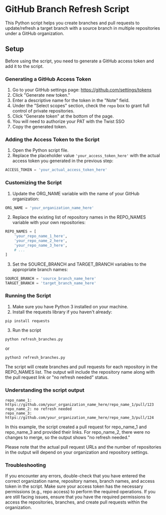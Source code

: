 # GitHub Branch Refresh Script

This Python script helps you create branches and pull requests to update/refresh a target branch with a source branch in multiple repositories under a GitHub organization.

## Setup

Before using the script, you need to generate a GitHub access token and add it to the script.

### Generating a GitHub Access Token

1. Go to your GitHub settings page: https://github.com/settings/tokens
2. Click "Generate new token."
3. Enter a descriptive name for the token in the "Note" field.
4. Under the "Select scopes" section, check the `repo` box to grant full control of private repositories.
5. Click "Generate token" at the bottom of the page.
6. You will need to authorize your PAT with the Twist SSO
7. Copy the generated token.

### Adding the Access Token to the Script

1. Open the Python script file.
2. Replace the placeholder value `'your_access_token_here'` with the actual access token you generated in the previous step:

```python
ACCESS_TOKEN = 'your_actual_access_token_here'
```

### Customizing the Script
1. Update the ORG_NAME variable with the name of your GitHub organization:

```python
ORG_NAME = 'your_organization_name_here'
```

2. Replace the existing list of repository names in the REPO_NAMES variable with your own repositories:
```python
REPO_NAMES = [
    'your_repo_name_1_here',
    'your_repo_name_2_here',
    'your_repo_name_3_here',
    # ...
]
```

3. Set the SOURCE_BRANCH and TARGET_BRANCH variables to the appropriate branch names:

```python
SOURCE_BRANCH = 'source_branch_name_here'
TARGET_BRANCH = 'target_branch_name_here'

```

### Running the Script
1. Make sure you have Python 3 installed on your machine.
2. Install the requests library if you haven't already:

```
pip install requests

```

3. Run the script 
```
python refresh_branches.py

```
or 
```
python3 refresh_branches.py

```

The script will create branches and pull requests for each repository in the REPO_NAMES list. The output will include the repository name along with the pull request link or "no refresh needed" status.

### Understanding the script output 
```
repo_name_1: https://github.com/your_organization_name_here/repo_name_1/pull/123
repo_name_2: no refresh needed
repo_name_3: https://github.com/your_organization_name_here/repo_name_3/pull/124

```

In this example, the script created a pull request for repo_name_1 and repo_name_3 and provided their links. For repo_name_2, there were no changes to merge, so the output shows "no refresh needed."

Please note that the actual pull request URLs and the number of repositories in the output will depend on your organization and repository settings.


### Troubleshooting
If you encounter any errors, double-check that you have entered the correct organization name, repository names, branch names, and access token in the script. Make sure your access token has the necessary permissions (e.g., repo access) to perform the required operations. If you are still facing issues, ensure that you have the required permissions to access the repositories, branches, and create pull requests within the organization.


